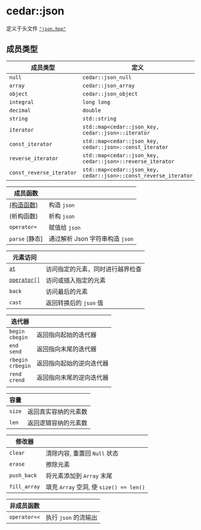# cedar::json

定义于头文件 [`"json.hpp"`](./README.md)

## 成员类型

| 成员类型                 | 定义                                                             |
| ------------------------ | ---------------------------------------------------------------- |
| `null`                   | `cedar::json_null`                                               |
| `array`                  | `cedar::json_array`                                              |
| `object`                 | `cedar::json_object`                                             |
| `integral`               | `long long`                                                      |
| `decimal`                | `double`                                                         |
| `string`                 | `std::string`                                                    |
| `iterator`               | `std::map<cedar::json_key, cedar::json>::iterator`               |
| `const_iterator`         | `std::map<cedar::json_key, cedar::json>::const_iterator`         |
| `reverse_iterator`       | `std::map<cedar::json_key, cedar::json>::reverse_iterator`       |
| `const_reverse_iterator` | `std::map<cedar::json_key, cedar::json>::const_reverse_iterator` |

| 成员函数                             |                                 |
| ------------------------------------ | ------------------------------- |
| [(构造函数)](./cedar::json::json.md) | 构造 `json`                     |
| (析构函数)                           | 析构 `json`                     |
| `operator=`                          | 赋值给 `json`                   |
| `parse` [静态]                       | 通过解析 Json 字符串构造 `json` |

| 元素访问                                     |                                  |
| -------------------------------------------- | -------------------------------- |
| [`at`](./cedar::json::at.md)                 | 访问指定的元素，同时进行越界检查 |
| [`operator[]`](./cedar::json::operator[].md) | 访问或插入指定的元素             |
| `back`                                       | 访问最后的元素                   |
| `cast`                                       | 返回转换后的 `json` 值           |

| 迭代器                 |                          |
| ---------------------- | ------------------------ |
| `begin`<br/>`cbegin`   | 返回指向起始的迭代器     |
| `end`<br/>`send`       | 返回指向末尾的迭代器     |
| `rbegin`<br/>`crbegin` | 返回指向起始的逆向迭代器 |
| `rend`<br/>`crend`     | 返回指向末尾的逆向迭代器 |
|                        |                          |

| 容量   |                      |
| ------ | -------------------- |
| `size` | 返回真实容纳的元素数 |
| `len`  | 返回逻辑容纳的元素数 |

| 修改器       |                                         |
| ------------ | --------------------------------------- |
| `clear`      | 清除内容, 重置回 `Null` 状态            |
| `erase`      | 擦除元素                                |
| `push_back`  | 将元素添加到 `Array` 末尾               |
| `fill_array` | 填充 `Array` 空洞, 使 `size() == len()` |

| 非成员函数   |                      |
| ------------ | -------------------- |
| `operator<<` | 执行 `json` 的流输出 |

